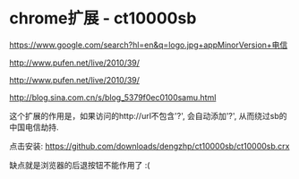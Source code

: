 chrome扩展 - ct10000sb
========================

https://www.google.com/search?hl=en&q=logo.jpg+appMinorVersion+电信

http://www.pufen.net/live/2010/39/

http://www.pufen.net/live/2010/39/

http://blog.sina.com.cn/s/blog_5379f0ec0100samu.html


这个扩展的作用是，如果访问的http://url不包含'?', 会自动添加'?', 从而绕过sb的中国电信劫持.

点击安装:
https://github.com/downloads/dengzhp/ct10000sb/ct10000sb.crx

缺点就是浏览器的后退按钮不能作用了 :(






